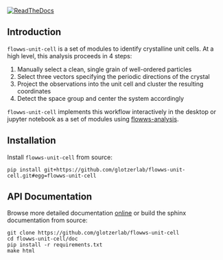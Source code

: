 [![ReadTheDocs](https://img.shields.io/readthedocs/flowws-unit-cell.svg?style=flat)](https://flowws-unit-cell.readthedocs.io/en/latest/)

## Introduction

`flowws-unit-cell` is a set of modules to identify crystalline unit
cells. At a high level, this analysis proceeds in 4 steps:

1. Manually select a clean, single grain of well-ordered particles
2. Select three vectors specifying the periodic directions of the crystal
3. Project the observations into the unit cell and cluster the resulting coordinates
4. Detect the space group and center the system accordingly

`flowws-unit-cell` implements this workflow interactively in the
desktop or jupyter notebook as a set of modules using
[flowws-analysis](https://flowws-analysis.readthedocs.io).

## Installation

Install `flowws-unit-cell` from source:

```
pip install git+https://github.com/glotzerlab/flowws-unit-cell.git#egg=flowws-unit-cell
```

## API Documentation

Browse more detailed documentation
[online](https://flowws-unit-cell.readthedocs.io) or build the sphinx
documentation from source:

```
git clone https://github.com/glotzerlab/flowws-unit-cell
cd flowws-unit-cell/doc
pip install -r requirements.txt
make html
```
